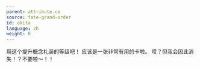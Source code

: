 ```yaml
---
parent: attribute.ce
source: fate-grand-order
id: okita
language: zh
weight: 0
---
```


用这个提升概念礼装的等级吧！
应该是一张非常有用的卡啦。
哎？但我会因此消失！？不要啦～！！
